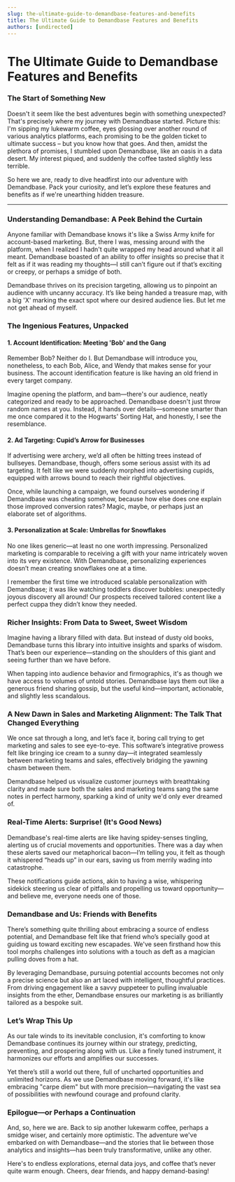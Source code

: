 ```yaml
---
slug: the-ultimate-guide-to-demandbase-features-and-benefits
title: The Ultimate Guide to Demandbase Features and Benefits
authors: [undirected]
---
```



# The Ultimate Guide to Demandbase Features and Benefits

### The Start of Something New

Doesn't it seem like the best adventures begin with something unexpected? That's precisely where my journey with Demandbase started. Picture this: I'm sipping my lukewarm coffee, eyes glossing over another round of various analytics platforms, each promising to be the golden ticket to ultimate success – but you know how that goes. And then, amidst the plethora of promises, I stumbled upon Demandbase, like an oasis in a data desert. My interest piqued, and suddenly the coffee tasted slightly less terrible.

So here we are, ready to dive headfirst into our adventure with Demandbase. Pack your curiosity, and let’s explore these features and benefits as if we're unearthing hidden treasure.

---

### Understanding Demandbase: A Peek Behind the Curtain

Anyone familiar with Demandbase knows it's like a Swiss Army knife for account-based marketing. But, there I was, messing around with the platform, when I realized I hadn't quite wrapped my head around what it all meant. Demandbase boasted of an ability to offer insights so precise that it felt as if it was reading my thoughts—I still can’t figure out if that’s exciting or creepy, or perhaps a smidge of both.

Demandbase thrives on its precision targeting, allowing us to pinpoint an audience with uncanny accuracy. It’s like being handed a treasure map, with a big 'X' marking the exact spot where our desired audience lies. But let me not get ahead of myself.

### The Ingenious Features, Unpacked

#### 1. Account Identification: Meeting 'Bob' and the Gang

Remember Bob? Neither do I. But Demandbase will introduce you, nonetheless, to each Bob, Alice, and Wendy that makes sense for your business. The account identification feature is like having an old friend in every target company. 

Imagine opening the platform, and bam—there's our audience, neatly categorized and ready to be approached. Demandbase doesn't just throw random names at you. Instead, it hands over details—someone smarter than me once compared it to the Hogwarts' Sorting Hat, and honestly, I see the resemblance.

#### 2. Ad Targeting: Cupid’s Arrow for Businesses

If advertising were archery, we’d all often be hitting trees instead of bullseyes. Demandbase, though, offers some serious assist with its ad targeting. It felt like we were suddenly morphed into advertising cupids, equipped with arrows bound to reach their rightful objectives.

Once, while launching a campaign, we found ourselves wondering if Demandbase was cheating somehow, because how else does one explain those improved conversion rates? Magic, maybe, or perhaps just an elaborate set of algorithms.

#### 3. Personalization at Scale: Umbrellas for Snowflakes

No one likes generic—at least no one worth impressing. Personalized marketing is comparable to receiving a gift with your name intricately woven into its very existence. With Demandbase, personalizing experiences doesn’t mean creating snowflakes one at a time. 

I remember the first time we introduced scalable personalization with Demandbase; it was like watching toddlers discover bubbles: unexpectedly joyous discovery all around! Our prospects received tailored content like a perfect cuppa they didn’t know they needed.

### Richer Insights: From Data to Sweet, Sweet Wisdom

Imagine having a library filled with data. But instead of dusty old books, Demandbase turns this library into intuitive insights and sparks of wisdom. That’s been our experience—standing on the shoulders of this giant and seeing further than we have before.

When tapping into audience behavior and firmographics, it's as though we have access to volumes of untold stories. Demandbase lays them out like a generous friend sharing gossip, but the useful kind—important, actionable, and slightly less scandalous.

### A New Dawn in Sales and Marketing Alignment: The Talk That Changed Everything

We once sat through a long, and let’s face it, boring call trying to get marketing and sales to see eye-to-eye. This software’s integrative prowess felt like bringing ice cream to a sunny day—it integrated seamlessly between marketing teams and sales, effectively bridging the yawning chasm between them.

Demandbase helped us visualize customer journeys with breathtaking clarity and made sure both the sales and marketing teams sang the same notes in perfect harmony, sparking a kind of unity we'd only ever dreamed of.

### Real-Time Alerts: Surprise! (It's Good News)

Demandbase's real-time alerts are like having spidey-senses tingling, alerting us of crucial movements and opportunities. There was a day when these alerts saved our metaphorical bacon—I’m telling you, it felt as though it whispered “heads up” in our ears, saving us from merrily wading into catastrophe.

These notifications guide actions, akin to having a wise, whispering sidekick steering us clear of pitfalls and propelling us toward opportunity—and believe me, everyone needs one of those. 

### Demandbase and Us: Friends with Benefits

There’s something quite thrilling about embracing a source of endless potential, and Demandbase felt like that friend who’s specially good at guiding us toward exciting new escapades. We've seen firsthand how this tool morphs challenges into solutions with a touch as deft as a magician pulling doves from a hat.

By leveraging Demandbase, pursuing potential accounts becomes not only a precise science but also an art laced with intelligent, thoughtful practices. From driving engagement like a savvy puppeteer to pulling invaluable insights from the ether, Demandbase ensures our marketing is as brilliantly tailored as a bespoke suit.

### Let’s Wrap This Up

As our tale winds to its inevitable conclusion, it's comforting to know Demandbase continues its journey within our strategy, predicting, preventing, and prospering along with us. Like a finely tuned instrument, it harmonizes our efforts and amplifies our successes.

Yet there’s still a world out there, full of uncharted opportunities and unlimited horizons. As we use Demandbase moving forward, it's like embracing "carpe diem" but with more precision—navigating the vast sea of possibilities with newfound courage and profound clarity.

### Epilogue—or Perhaps a Continuation

And, so, here we are. Back to sip another lukewarm coffee, perhaps a smidge wiser, and certainly more optimistic. The adventure we've embarked on with Demandbase—and the stories that lie between those analytics and insights—has been truly transformative, unlike any other.

Here's to endless explorations, eternal data joys, and coffee that’s never quite warm enough. Cheers, dear friends, and happy demand-basing!